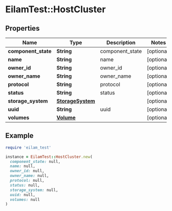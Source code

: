 # EilamTest::HostCluster

## Properties

| Name | Type | Description | Notes |
| ---- | ---- | ----------- | ----- |
| **component_state** | **String** | component_state | [optional] |
| **name** | **String** | name | [optional] |
| **owner_id** | **String** | owner_id | [optional] |
| **owner_name** | **String** | owner_name | [optional] |
| **protocol** | **String** | protocol | [optional] |
| **status** | **String** | status | [optional] |
| **storage_system** | [**StorageSystem**](StorageSystem.md) |  | [optional] |
| **uuid** | **String** | uuid | [optional] |
| **volumes** | [**Volume**](Volume.md) |  | [optional] |

## Example

```ruby
require 'eilam_test'

instance = EilamTest::HostCluster.new(
  component_state: null,
  name: null,
  owner_id: null,
  owner_name: null,
  protocol: null,
  status: null,
  storage_system: null,
  uuid: null,
  volumes: null
)
```

